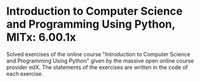 # Introduction to Computer Science and Programming Using Python, MITx: 6.00.1x
Solved exercises of the online course "Introduction to Computer Science and Programming Using Python" given by the massive open online course provider edX. 
The statements of the exercises are written in the code of each exercise.
